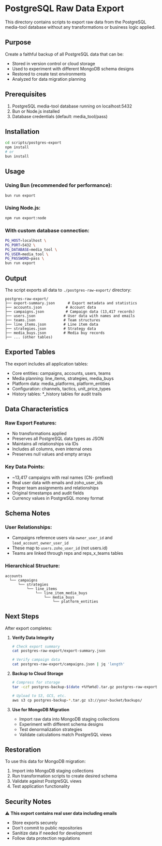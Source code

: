 # PostgreSQL Raw Data Export

This directory contains scripts to export raw data from the PostgreSQL media-tool database without any transformations or business logic applied.

## Purpose

Create a faithful backup of all PostgreSQL data that can be:

- Stored in version control or cloud storage
- Used to experiment with different MongoDB schema designs
- Restored to create test environments
- Analyzed for data migration planning

## Prerequisites

1. PostgreSQL media-tool database running on localhost:5432
2. Bun or Node.js installed
3. Database credentials (default: media_tool/pass)

## Installation

```bash
cd scripts/postgres-export
npm install
# or
bun install
```

## Usage

### Using Bun (recommended for performance):

```bash
bun run export
```

### Using Node.js:

```bash
npm run export:node
```

### With custom database connection:

```bash
PG_HOST=localhost \
PG_PORT=5432 \
PG_DATABASE=media_tool \
PG_USER=media_tool \
PG_PASSWORD=pass \
bun run export
```

## Output

The script exports all data to `./postgres-raw-export/` directory:

```
postgres-raw-export/
├── export-summary.json      # Export metadata and statistics
├── accounts.json           # Account data
├── campaigns.json          # Campaign data (13,417 records)
├── users.json             # User data with names and emails
├── teams.json             # Team structures
├── line_items.json        # Line item data
├── strategies.json        # Strategy data
├── media_buys.json        # Media buy records
├── ... (other tables)
```

## Exported Tables

The export includes all application tables:

- Core entities: campaigns, accounts, users, teams
- Media planning: line_items, strategies, media_buys
- Platform data: media_platforms, platform_entities
- Configuration: channels, tactics, unit_price_types
- History tables: \*\_history tables for audit trails

## Data Characteristics

### Raw Export Features:

- No transformations applied
- Preserves all PostgreSQL data types as JSON
- Maintains all relationships via IDs
- Includes all columns, even internal ones
- Preserves null values and empty arrays

### Key Data Points:

- ~13,417 campaigns with real names (CN- prefixed)
- Real user data with emails and zoho_user_ids
- Proper team assignments and relationships
- Original timestamps and audit fields
- Currency values in PostgreSQL money format

## Schema Notes

### User Relationships:

- Campaigns reference users via `owner_user_id` and `lead_account_owner_user_id`
- These map to `users.zoho_user_id` (not users.id)
- Teams are linked through reps and reps_x_teams tables

### Hierarchical Structure:

```
accounts
  └── campaigns
      └── strategies
          └── line_items
              └── line_item_media_buys
                  └── media_buys
                      └── platform_entities
```

## Next Steps

After export completes:

1. **Verify Data Integrity**

   ```bash
   # Check export summary
   cat postgres-raw-export/export-summary.json

   # Verify campaign data
   cat postgres-raw-export/campaigns.json | jq 'length'
   ```

2. **Backup to Cloud Storage**

   ```bash
   # Compress for storage
   tar -czf postgres-backup-$(date +%Y%m%d).tar.gz postgres-raw-export/

   # Upload to S3, GCS, etc.
   aws s3 cp postgres-backup-*.tar.gz s3://your-bucket/backups/
   ```

3. **Use for MongoDB Migration**
   - Import raw data into MongoDB staging collections
   - Experiment with different schema designs
   - Test denormalization strategies
   - Validate calculations match PostgreSQL views

## Restoration

To use this data for MongoDB migration:

1. Import into MongoDB staging collections
2. Run transformation scripts to create desired schema
3. Validate against PostgreSQL views
4. Test application functionality

## Security Notes

⚠️ **This export contains real user data including emails**

- Store exports securely
- Don't commit to public repositories
- Sanitize data if needed for development
- Follow data protection regulations
